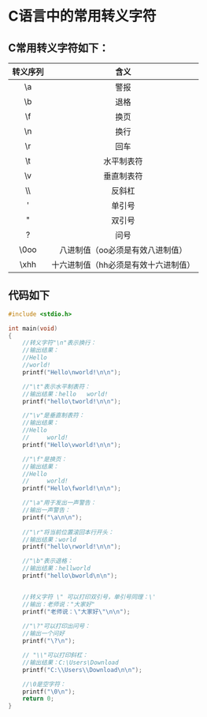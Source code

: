# C语言中的常用转义字符

## C常用转义字符如下：
| 转义序列 | 含义                  |
|:----:|:-------------------:|
| \a   | 警报                  |
| \b   | 退格                  |
| \f   | 换页                  |
| \n   | 换行                  |
| \r   | 回车                  |
| \t   | 水平制表符               |
| \v   | 垂直制表符               |
| \\\  | 反斜杠                 |
| \'   | 单引号                 |
| \"   | 双引号                 |
| \?   | 问号                  |
| \0oo | 八进制值（oo必须是有效八进制值）   |
| \xhh | 十六进制值（hh必须是有效十六进制值） |
## 代码如下

```c
#include <stdio.h>

int main(void)
{
    //转义字符"\n"表示换行：
    //输出结果：
    //Hello
    //world!
    printf("Hello\nworld!\n\n");

    //"\t"表示水平制表符：
    //输出结果：hello   world!
    printf("hello\tworld!\n\n");

    //"\v"是垂直制表符：
    //输出结果：
    //Hello
    //     world!
    printf("Hello\vworld!\n\n");

    //"\f"是换页：
    //输出结果：
    //Hello
    //     world!
    printf("Hello\fworld!\n\n");

    //"\a"用于发出一声警告：
    //输出一声警告：
    printf("\a\n\n");
    
    //"\r"将当前位置滚回本行开头：
    //输出结果：world
    printf("hello\rworld!\n\n");

    //"\b"表示退格：
    //输出结果：hellworld
    printf("hello\bworld\n\n");


    //转义字符 \" 可以打印双引号，单引号同理：\'
    //输出：老师说："大家好"
    printf("老师说：\"大家好\"\n\n");
    
    //"\?"可以打印出问号：
    //输出一个问好
    printf("\?\n");

    // "\\"可以打印斜杠：
    //输出结果：C:\Users\Download
    printf("C:\\Users\\Download\n\n");

    //\0是空字符：
    printf("\0\n");
    return 0;
}
```